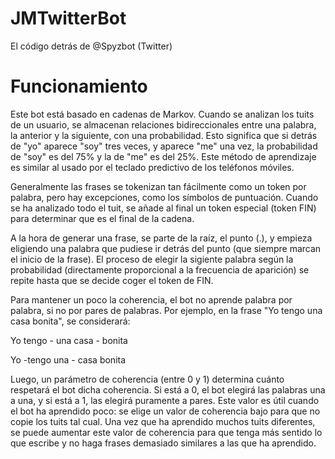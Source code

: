 # JMTwitterBot

El código detrás de @Spyzbot (Twitter)

# Funcionamiento

Este bot está basado en cadenas de Markov. Cuando se analizan los tuits de un usuario, se almacenan relaciones bidireccionales entre una palabra, la anterior y la siguiente, con una probabilidad. Esto significa que si detrás de "yo" aparece "soy" tres veces, y aparece "me" una vez, la probabilidad de "soy" es del 75% y la de "me" es del 25%. Este método de aprendizaje es similar al usado por el teclado predictivo de los teléfonos móviles.

Generalmente las frases se tokenizan tan fácilmente como un token por palabra, pero hay excepciones, como los símbolos de puntuación. Cuando se ha analizado todo el tuit, se añade al final un token especial (token FIN) para determinar que es el final de la cadena.

A la hora de generar una frase, se parte de la raíz, el punto (.), y empieza eligiendo una palabra que pudiese ir detrás del punto (que siempre marcan el inicio de la frase). El proceso de elegir la sigiente palabra según la probabilidad (directamente proporcional a la frecuencia de aparición) se repite hasta que se decide coger el token de FIN.

Para mantener un poco la coherencia, el bot no aprende palabra por palabra, si no por pares de palabras. Por ejemplo, en la frase "Yo tengo una casa bonita", se considerará:

Yo tengo - una casa - bonita

Yo -tengo una - casa bonita

Luego, un parámetro de coherencia (entre 0 y 1) determina cuánto respetará el bot dicha coherencia. Si está a 0, el bot elegirá las palabras una a una, y si está a 1, las elegirá puramente a pares. Este valor es útil cuando el bot ha aprendido poco: se elige un valor de coherencia bajo para que no copie los tuits tal cual. Una vez que ha aprendido muchos tuits diferentes, se puede aumentar este valor de coherencia para que tenga más sentido lo que escribe y no haga frases demasiado similares a las que ha aprendido.
